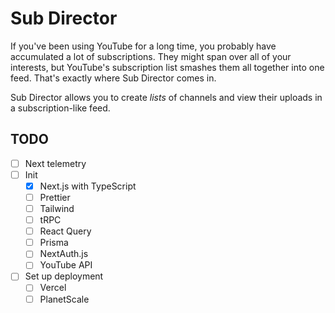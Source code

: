 # Sub Director

If you've been using YouTube for a long time, you probably have accumulated a 
lot of subscriptions. They might span over all of your interests, but YouTube's
subscription list smashes them all together into one feed. That's exactly where
Sub Director comes in.

Sub Director allows you to create *lists* of channels and view their uploads in
a subscription-like feed.

## TODO
- [ ] Next telemetry
- [ ] Init
  - [x] Next.js with TypeScript
  - [ ] Prettier
  - [ ] Tailwind
  - [ ] tRPC
  - [ ] React Query
  - [ ] Prisma
  - [ ] NextAuth.js
  - [ ] YouTube API

- [ ] Set up deployment
  - [ ] Vercel
  - [ ] PlanetScale
